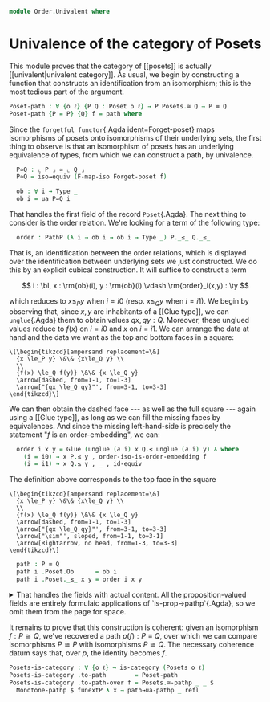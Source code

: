 <!--
```agda
open import Cat.Instances.Sets
open import Cat.Functor.Base
open import Cat.Prelude

open import Order.Morphism
open import Order.Base

import Cat.Reasoning
```
-->

```agda
module Order.Univalent where
```

# Univalence of the category of Posets

This module proves that the category of [[posets]] is actually
[[univalent|univalent category]]. As usual, we begin by constructing a
function that constructs an identification from an isomorphism; this is
the most tedious part of the argument.

```agda
Poset-path : ∀ {o ℓ} {P Q : Poset o ℓ} → P Posets.≅ Q → P ≡ Q
Poset-path {P = P} {Q} f = path where
```

<!--
```agda
  module P = Poset P
  module Q = Poset Q
  open Posets
```
-->

Since the `forgetful functor`{.Agda ident=Forget-poset} maps
isomorphisms of posets onto isomorphisms of their underlying sets, the
first thing to observe is that an isomorphism of posets has an
underlying equivalence of types, from which we can construct a path, by
univalence.

```agda
  P≃Q : ⌞ P ⌟ ≃ ⌞ Q ⌟
  P≃Q = iso→equiv (F-map-iso Forget-poset f)

  ob : ∀ i → Type _
  ob i = ua P≃Q i
```

That handles the first field of the record `Poset`{.Agda}. The next
thing to consider is the order relation. We're looking for a term of the
following type:

```agda
  order : PathP (λ i → ob i → ob i → Type _) P._≤_ Q._≤_
```

That is, an identification between the order relations, which is
displayed over the identification between underlying sets we just
constructed. We do this by an explicit cubical construction. It will
suffice to construct a term

$$
i : \bI, x : \rm{ob}(i), y : \rm{ob}(i) \vdash \rm{order}_i(x,y) : \ty
$$

which reduces to $x \le_P y$ when $i = i0$ (resp. $x \le_Q y$ when $i =
i1$). We begin by observing that, since $x, y$ are inhabitants of a
[[Glue type]], we can `unglue`{.Agda} them to obtain values $qx, qy :
Q$. Moreover, these unglued values reduce to $f(x)$ on $i = i0$ and $x$
on $i = i1$. We can arrange the data at hand and the data we want as the
top and bottom faces in a square:

~~~{.quiver}
\[\begin{tikzcd}[ampersand replacement=\&]
  {x \le_P y} \&\& {x\le_Q y} \\
  \\
  {f(x) \le_Q f(y)} \&\& {x \le_Q y}
  \arrow[dashed, from=1-1, to=1-3]
  \arrow["{qx \le_Q qy}"', from=3-1, to=3-3]
\end{tikzcd}\]
~~~

We can then obtain the dashed face --- as well as the full square ---
again using a [[Glue type]], as long as we can fill the missing faces by
equivalences. And since the missing left-hand-side is precisely the
statement "$f$ is an order-embedding", we can:

```agda
  order i x y = Glue (unglue (∂ i) x Q.≤ unglue (∂ i) y) λ where
    (i = i0) → x P.≤ y , order-iso-is-order-embedding f
    (i = i1) → x Q.≤ y , _ , id-equiv
```

The definition above corresponds to the top face in the square

~~~{.quiver}
\[\begin{tikzcd}[ampersand replacement=\&]
  {x \le_P y} \&\& {x\le_Q y} \\
  \\
  {f(x) \le_Q f(y)} \&\& {x \le_Q y}
  \arrow[dashed, from=1-1, to=1-3]
  \arrow["{qx \le_Q qy}"', from=3-1, to=3-3]
  \arrow["\sim"', sloped, from=1-1, to=3-1]
  \arrow[Rightarrow, no head, from=1-3, to=3-3]
\end{tikzcd}\]
~~~

<!--
```agda
  order-thin : ∀ i x y → is-prop (order i x y)
  order-thin i = coe0→i (λ i → (x y : ob i) → is-prop (order i x y)) i (λ _ _ → hlevel 1)

  ob-set : ∀ i → is-set (ob i)
  ob-set i = coe0→i (λ i → is-set (ob i)) i (hlevel 2)
```
-->

```agda
  path : P ≡ Q
  path i .Poset.Ob      = ob i
  path i .Poset._≤_ x y = order i x y
```

<details>
<summary>
That handles the fields with actual content. All the proposition-valued
fields are entirely formulaic applications of `is-prop→pathp`{.Agda}, so
we omit them from the page for space.
</summary>

```agda
  path i .Poset.≤-thin {x} {y} =
    is-prop→pathp
      (λ i →
        Π-is-hlevel² {A = ob i} {B = λ _ → ob i} 1 λ x y →
        is-prop-is-prop {A = order i x y})
      (λ _ _ → P.≤-thin)
      (λ _ _ → Q.≤-thin) i x y
  path i .Poset.≤-refl {x = x} =
    is-prop→pathp
      (λ i → Π-is-hlevel {A = ob i} 1 λ x → order-thin i x x)
        (λ _ → P.≤-refl)
        (λ _ → Q.≤-refl) i x
  path i .Poset.≤-trans {x} {y} {z} x≤y y≤z =
    is-prop→pathp
      (λ i →
        Π-is-hlevel³ {A = ob i} {B = λ _ → ob i} {C = λ _ _ → ob i} 1 λ x y z →
        Π-is-hlevel² {A = order i x y} {B = λ _ → order i y z} 1 λ _ _ →
        order-thin i x z)
      (λ _ _ _ → P.≤-trans)
      (λ _ _ _ → Q.≤-trans) i x y z x≤y y≤z
  path i .Poset.≤-antisym {x} {y} x≤y y≤x =
    is-prop→pathp
      (λ i →
        Π-is-hlevel² {A = ob i } {B = λ _ → ob i} 1 λ x y →
        Π-is-hlevel² {A = order i x y} {B = λ _ → order i y x} 1 λ _ _ →
        ob-set i x y)
      (λ _ _ → P.≤-antisym)
      (λ _ _ → Q.≤-antisym) i x y x≤y y≤x
```

</details>

It remains to prove that this construction is coherent: given an
isomorphism $f : P \cong Q$, we've recovered a path $p(f) : P \equiv Q$,
over which we can compare isomorphisms $P \cong P$ with isomorphisms $P
\cong Q$. The necessary coherence datum says that, over $p$, the
identity becomes $f$.

```agda
Posets-is-category : ∀ {o ℓ} → is-category (Posets o ℓ)
Posets-is-category .to-path        = Poset-path
Posets-is-category .to-path-over f = Posets.≅-pathp _ _ $
  Monotone-pathp $ funextP λ x → path→ua-pathp _ refl
```
